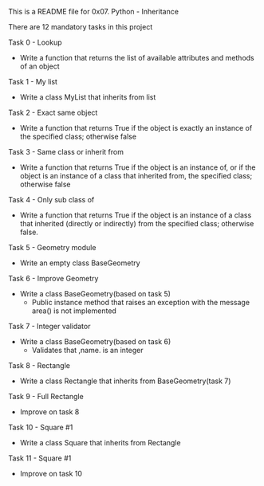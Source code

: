 This is a README file for 0x07. Python - Inheritance

There are 12 mandatory tasks in this project

Task 0 - Lookup
 - Write a function that returns the list of available attributes and methods of an object

Task 1 - My list
 - Write a class MyList that inherits from list

Task 2 - Exact same object
 - Write a function that returns True if the object is exactly an instance of the specified class; otherwise false

Task 3 - Same class or inherit from
 - Write a function that returns True if the object is an instance of, or if the object is an instance of a class that inherited from, the specified class; otherwise false

Task 4 - Only sub class of
 - Write a function that returns True if the object is an instance of a class that inherited (directly or indirectly) from the specified class; otherwise false.

Task 5 - Geometry module
 - Write an empty class BaseGeometry

Task 6 - Improve Geometry
 - Write a class BaseGeometry(based on task 5)
    - Public instance method that raises an exception with the message area() is not implemented

Task 7 - Integer validator
 - Write a class BaseGeometry(based on task 6)
    - Validates that ,name. is an integer

Task 8 - Rectangle
 - Write a class Rectangle that inherits from BaseGeometry(task 7)

Task 9 - Full Rectangle
 - Improve on task 8

Task 10 - Square #1
 - Write a class Square that inherits from Rectangle

Task 11 - Square #1
 - Improve on task 10
